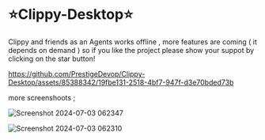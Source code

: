 # ⭐Clippy-Desktop⭐


 Clippy and friends as an Agents  works offline , more features are coming ( it depends on demand ) so if you like the project please show your suppot by clicking on the  star button! 





https://github.com/PrestigeDevop/Clippy-Desktop/assets/85388342/19fbe131-2518-4bf7-947f-d3e70bded73b



more screenshoots ;

![Screenshot 2024-07-03 062347](https://github.com/PrestigeDevop/Clippy-Desktop/assets/85388342/f35decd5-2af1-49af-819a-e2fa6925dfc8)

![Screenshot 2024-07-03 062310](https://github.com/PrestigeDevop/Clippy-Desktop/assets/85388342/a5f05067-6631-4cd9-96a2-328c02130468)

